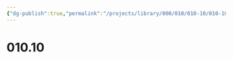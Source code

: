 ```yaml
---
{"dg-publish":true,"permalink":"/projects/library/000/010/010-10/010-10/","noteIcon":"0","created":"2024-01-24T15:24:09.123+09:00","updated":"2024-01-26T09:46:05.267+09:00"}
---
```


# 010.10

